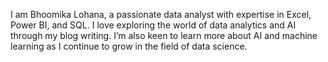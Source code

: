 I am Bhoomika Lohana, a passionate data analyst with expertise in Excel, Power BI, and SQL. I love exploring the world of data analytics and AI through my blog writing. I’m also keen to learn more about AI and machine learning as I continue to grow in the field of data science.



